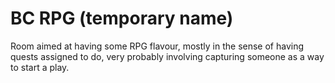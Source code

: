 # BC RPG (temporary name)

Room aimed at having some RPG flavour, mostly in the sense of having quests assigned to do, very probably involving capturing someone as a way to start a play.

